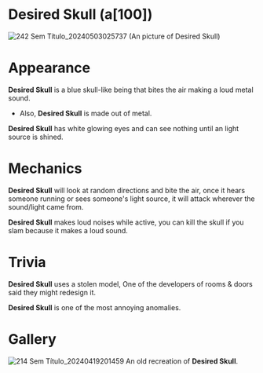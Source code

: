 # Desired Skull (a[100])
![242 Sem Título_20240503025737](https://github.com/DawdleInTime/RND-Purgatory-Mod-Wiki/assets/168727225/49204b74-4a5b-491e-bc95-d2ede5dcb3a8)
(An picture of Desired Skull)

# Appearance
__Desired Skull__ is a blue skull-like being that bites the air making a loud metal sound.
- Also, __Desired Skull__ is made out of metal.

__Desired Skull__ has white glowing eyes and can see nothing until an light source is shined.

# Mechanics
__Desired Skull__ will look at random directions and bite the air, once it hears someone running or sees someone's light source, it will attack wherever the sound/light came from.

__Desired Skull__ makes loud noises while active, you can kill the skull if you slam because it makes a loud sound.

# Trivia
__Desired Skull__ uses a stolen model, One of the developers of rooms & doors said they might redesign it.

__Desired Skull__ is one of the most annoying anomalies.

# Gallery
![214 Sem Título_20240419201459](https://github.com/DawdleInTime/RND-Purgatory-Mod-Wiki/assets/168727225/4b57f2ac-ed16-481f-9efc-9af4dca3fc4e)
An old recreation of __Desired Skull__.
